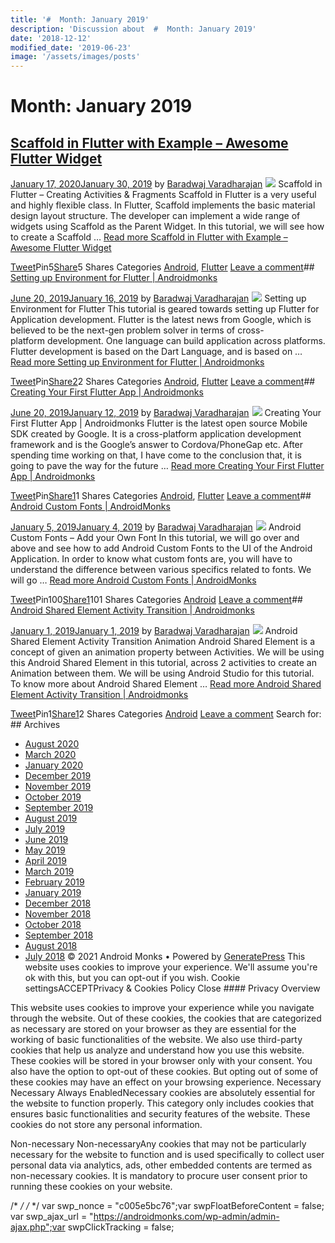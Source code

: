 ```yaml
---
title: '#  Month: January 2019'
description: 'Discussion about  #  Month: January 2019'
date: '2018-12-12'
modified_date: '2019-06-23'
image: '/assets/images/posts'
---
```

#  Month: January 2019

## [Scaffold in Flutter with Example – Awesome Flutter Widget](https://androidmonks.com/scaffold-flutter/)

 [January 17, 2020January 30, 2019](https://androidmonks.com/scaffold-flutter/ "3:56 am") by [Baradwaj Varadharajan](https://androidmonks.com/author/admin/ "View all posts by Baradwaj Varadharajan")  [![](data:image/gif;base64,R0lGODlhAQABAIAAAAAAAP///yH5BAEAAAAALAAAAAABAAEAAAIBRAA7)![](https://androidmonks.com/wp-content/uploads/2019/01/Screen-Shot-2019-01-30-at-9.33.43-AM.png)](https://androidmonks.com/scaffold-flutter/) Scaffold in Flutter – Creating Activities & Fragments Scaffold in Flutter is a very useful and highly flexible class. In Flutter, Scaffold implements the basic material design layout structure. The developer can implement a wide range of widgets using Scaffold as the Parent Widget. In this tutorial, we will see how to create a Scaffold … [Read more Scaffold in Flutter with Example – Awesome Flutter Widget](https://androidmonks.com/scaffold-flutter/ "Scaffold in Flutter with Example – Awesome Flutter Widget")

[Tweet](https://twitter.com/intent/tweet?text=Scaffold+in+Flutter+with+Example+-+Awesome+Flutter+Widget&url=https%3A%2F%2Fandroidmonks.com%2Fscaffold-flutter%2F)Pin5[Share](https://www.facebook.com/share.php?u=https%3A%2F%2Fandroidmonks.com%2Fscaffold-flutter%2F)5 Shares Categories [Android](https://androidmonks.com/category/android/), [Flutter](https://androidmonks.com/category/flutter/) [Leave a comment](https://androidmonks.com/scaffold-flutter/#respond)## [Setting up Environment for Flutter | Androidmonks](https://androidmonks.com/setup-flutter-environment/)

 [June 20, 2019January 16, 2019](https://androidmonks.com/setup-flutter-environment/ "10:30 am") by [Baradwaj Varadharajan](https://androidmonks.com/author/admin/ "View all posts by Baradwaj Varadharajan")  [![](data:image/gif;base64,R0lGODlhAQABAIAAAAAAAP///yH5BAEAAAAALAAAAAABAAEAAAIBRAA7)![](https://androidmonks.com/wp-content/uploads/2019/01/Screen-Shot-2019-01-16-at-11.50.39-AM.png)](https://androidmonks.com/setup-flutter-environment/) Setting up Environment for Flutter This tutorial is geared towards setting up Flutter for Application development. Flutter is the latest news from Google, which is believed to be the next-gen problem solver in terms of cross-platform development. One language can build application across platforms. Flutter development is based on the Dart Language, and is based on … [Read more Setting up Environment for Flutter | Androidmonks](https://androidmonks.com/setup-flutter-environment/ "Setting up Environment for Flutter | Androidmonks")

[Tweet](https://twitter.com/intent/tweet?text=Setting+up+Environment+for+Flutter++Androidmonks&url=https%3A%2F%2Fandroidmonks.com%2Fsetup-flutter-environment%2F)Pin[Share2](https://www.facebook.com/share.php?u=https%3A%2F%2Fandroidmonks.com%2Fsetup-flutter-environment%2F)2 Shares Categories [Android](https://androidmonks.com/category/android/), [Flutter](https://androidmonks.com/category/flutter/) [Leave a comment](https://androidmonks.com/setup-flutter-environment/#respond)## [Creating Your First Flutter App | Androidmonks](https://androidmonks.com/first-flutter-app/)

 [June 20, 2019January 12, 2019](https://androidmonks.com/first-flutter-app/ "7:24 am") by [Baradwaj Varadharajan](https://androidmonks.com/author/admin/ "View all posts by Baradwaj Varadharajan")  [![](data:image/gif;base64,R0lGODlhAQABAIAAAAAAAP///yH5BAEAAAAALAAAAAABAAEAAAIBRAA7)![](https://androidmonks.com/wp-content/uploads/2019/01/Screen-Shot-2019-01-12-at-12.06.22-PM.png)](https://androidmonks.com/first-flutter-app/) Creating Your First Flutter App | Androidmonks Flutter is the latest open source Mobile SDK created by Google. It is a cross-platform application development framework and is the Google’s answer to Cordova/PhoneGap etc. After spending time working on that, I have come to the conclusion that, it is going to pave the way for the future … [Read more Creating Your First Flutter App | Androidmonks](https://androidmonks.com/first-flutter-app/ "Creating Your First Flutter App | Androidmonks")

[Tweet](https://twitter.com/intent/tweet?text=Creating+Your+First+Flutter+App++Androidmonks&url=https%3A%2F%2Fandroidmonks.com%2Ffirst-flutter-app%2F)Pin[Share1](https://www.facebook.com/share.php?u=https%3A%2F%2Fandroidmonks.com%2Ffirst-flutter-app%2F)1 Shares Categories [Android](https://androidmonks.com/category/android/), [Flutter](https://androidmonks.com/category/flutter/) [Leave a comment](https://androidmonks.com/first-flutter-app/#respond)## [Android Custom Fonts | AndroidMonks](https://androidmonks.com/android-custom-fonts/)

 [January 5, 2019January 4, 2019](https://androidmonks.com/android-custom-fonts/ "3:40 pm") by [Baradwaj Varadharajan](https://androidmonks.com/author/admin/ "View all posts by Baradwaj Varadharajan")  [![](data:image/gif;base64,R0lGODlhAQABAIAAAAAAAP///yH5BAEAAAAALAAAAAABAAEAAAIBRAA7)![](https://androidmonks.com/wp-content/uploads/2019/01/Screen-Shot-2019-01-05-at-12.00.17-PM.png)](https://androidmonks.com/android-custom-fonts/) Android Custom Fonts – Add your Own Font In this tutorial, we will go over and above and see how to add Android Custom Fonts to the UI of the Android Application. In order to know what custom fonts are, you will have to understand the difference between various specifics related to fonts. We will go … [Read more Android Custom Fonts | AndroidMonks](https://androidmonks.com/android-custom-fonts/ "Android Custom Fonts | AndroidMonks")

[Tweet](https://twitter.com/intent/tweet?text=Android+Custom+Fonts++AndroidMonks&url=https%3A%2F%2Fandroidmonks.com%2Fandroid-custom-fonts%2F)Pin100[Share1](https://www.facebook.com/share.php?u=https%3A%2F%2Fandroidmonks.com%2Fandroid-custom-fonts%2F)101 Shares Categories [Android](https://androidmonks.com/category/android/) [Leave a comment](https://androidmonks.com/android-custom-fonts/#respond)## [Android Shared Element Activity Transition | Androidmonks](https://androidmonks.com/shared-element-transitions/)

 [January 1, 2019January 1, 2019](https://androidmonks.com/shared-element-transitions/ "1:31 pm") by [Baradwaj Varadharajan](https://androidmonks.com/author/admin/ "View all posts by Baradwaj Varadharajan")  [![](data:image/gif;base64,R0lGODlhAQABAIAAAAAAAP///yH5BAEAAAAALAAAAAABAAEAAAIBRAA7)![](https://androidmonks.com/wp-content/uploads/2019/01/Screen-Shot-2019-01-01-at-10.06.06-PM.png)](https://androidmonks.com/shared-element-transitions/) Android Shared Element Activity Transition Animation Android Shared Element is a concept of given an animation property between Activities. We will be using this Android Shared Element in this tutorial, across 2 activities to create an Animation between them. We will be using Android Studio for this tutorial. To know more about Android Shared Element … [Read more Android Shared Element Activity Transition | Androidmonks](https://androidmonks.com/shared-element-transitions/ "Android Shared Element Activity Transition | Androidmonks")

[Tweet](https://twitter.com/intent/tweet?text=Android+Shared+Element+Activity+Transition++Androidmonks&url=https%3A%2F%2Fandroidmonks.com%2Fshared-element-transitions%2F)Pin1[Share1](https://www.facebook.com/share.php?u=https%3A%2F%2Fandroidmonks.com%2Fshared-element-transitions%2F)2 Shares Categories [Android](https://androidmonks.com/category/android/) [Leave a comment](https://androidmonks.com/shared-element-transitions/#respond)  Search for:   ## Archives

* [August 2020](https://androidmonks.com/2020/08/)
* [March 2020](https://androidmonks.com/2020/03/)
* [January 2020](https://androidmonks.com/2020/01/)
* [December 2019](https://androidmonks.com/2019/12/)
* [November 2019](https://androidmonks.com/2019/11/)
* [October 2019](https://androidmonks.com/2019/10/)
* [September 2019](https://androidmonks.com/2019/09/)
* [August 2019](https://androidmonks.com/2019/08/)
* [July 2019](https://androidmonks.com/2019/07/)
* [June 2019](https://androidmonks.com/2019/06/)
* [May 2019](https://androidmonks.com/2019/05/)
* [April 2019](https://androidmonks.com/2019/04/)
* [March 2019](https://androidmonks.com/2019/03/)
* [February 2019](https://androidmonks.com/2019/02/)
* [January 2019](https://androidmonks.com/2019/01/)
* [December 2018](https://androidmonks.com/2018/12/)
* [November 2018](https://androidmonks.com/2018/11/)
* [October 2018](https://androidmonks.com/2018/10/)
* [September 2018](https://androidmonks.com/2018/09/)
* [August 2018](https://androidmonks.com/2018/08/)
* [July 2018](https://androidmonks.com/2018/07/)
 © 2021 Android Monks • Powered by [GeneratePress](https://generatepress.com) This website uses cookies to improve your experience. We'll assume you're ok with this, but you can opt-out if you wish. Cookie settingsACCEPTPrivacy & Cookies Policy   Close #### Privacy Overview

This website uses cookies to improve your experience while you navigate through the website. Out of these cookies, the cookies that are categorized as necessary are stored on your browser as they are essential for the working of basic functionalities of the website. We also use third-party cookies that help us analyze and understand how you use this website. These cookies will be stored in your browser only with your consent. You also have the option to opt-out of these cookies. But opting out of some of these cookies may have an effect on your browsing experience.  Necessary  Necessary Always EnabledNecessary cookies are absolutely essential for the website to function properly. This category only includes cookies that ensures basic functionalities and security features of the website. These cookies do not store any personal information.

 Non-necessary  Non-necessaryAny cookies that may not be particularly necessary for the website to function and is used specifically to collect user personal data via analytics, ads, other embedded contents are termed as non-necessary cookies. It is mandatory to procure user consent prior to running these cookies on your website.

  /* <![CDATA[ */
var tocplus = {"visibility\_show":"show","visibility\_hide":"hide","width":"Auto"};
/* ]]> */  /* <![CDATA[ */
var socialWarfare = {"addons":[],"post\_id":"1400","variables":{"emphasizeIcons":false,"powered\_by\_toggle":false,"affiliate\_link":"https:\/\/warfareplugins.com"},"floatBeforeContent":""};
/* ]]> */       var swp\_nonce = "c005e5bc76";var swpFloatBeforeContent = false; var swp\_ajax\_url = "https://androidmonks.com/wp-admin/admin-ajax.php";var swpClickTracking = false; 